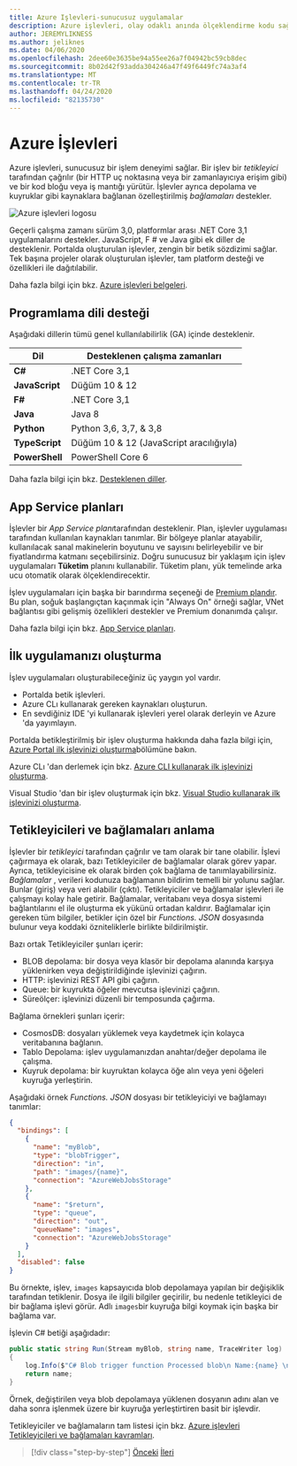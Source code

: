 ```yaml
---
title: Azure Işlevleri-sunucusuz uygulamalar
description: Azure işlevleri, olay odaklı anında ölçeklendirme kodu sağlamak için birden çok dilde (C#, JavaScript, Java) ve platformlarda sunucusuz yetenekler sağlar.
author: JEREMYLIKNESS
ms.author: jeliknes
ms.date: 04/06/2020
ms.openlocfilehash: 2dee60e3635be94a55ee26a7f04942bc59cb8dec
ms.sourcegitcommit: 8b02d42f93adda304246a47f49f6449fc74a3af4
ms.translationtype: MT
ms.contentlocale: tr-TR
ms.lasthandoff: 04/24/2020
ms.locfileid: "82135730"
---
```

# <a name="azure-functions"></a>Azure İşlevleri

Azure işlevleri, sunucusuz bir işlem deneyimi sağlar. Bir işlev bir *tetikleyici* tarafından çağrılır (bir HTTP uç noktasına veya bir zamanlayıcıya erişim gibi) ve bir kod bloğu veya iş mantığı yürütür. İşlevler ayrıca depolama ve kuyruklar gibi kaynaklara bağlanan özelleştirilmiş *bağlamaları* destekler.

![Azure işlevleri logosu](./media/azure-functions-logo.png)

Geçerli çalışma zamanı sürüm 3,0, platformlar arası .NET Core 3,1 uygulamalarını destekler. JavaScript, F # ve Java gibi ek diller de desteklenir. Portalda oluşturulan işlevler, zengin bir betik sözdizimi sağlar. Tek başına projeler olarak oluşturulan işlevler, tam platform desteği ve özellikleri ile dağıtılabilir.

Daha fazla bilgi için bkz. [Azure işlevleri belgeleri](https://docs.microsoft.com/azure/azure-functions).

## <a name="programming-language-support"></a>Programlama dili desteği

Aşağıdaki dillerin tümü genel kullanılabilirlik (GA) içinde desteklenir.

|Dil      |Desteklenen çalışma zamanları|
|--------------|------------------|
|**C#**        |.NET Core 3,1     |
|**JavaScript**|Düğüm 10 & 12      |
|**F#**        |.NET Core 3,1     |
|**Java**      |Java 8            |
|**Python**    |Python 3,6, 3,7, & 3,8|
|**TypeScript**|Düğüm 10 & 12 (JavaScript aracılığıyla)|
|**PowerShell**|PowerShell Core 6|

Daha fazla bilgi için bkz. [Desteklenen diller](https://docs.microsoft.com/azure/azure-functions/supported-languages).

## <a name="app-service-plans"></a>App Service planları

İşlevler bir *App Service planı*tarafından desteklenir. Plan, işlevler uygulaması tarafından kullanılan kaynakları tanımlar. Bir bölgeye planlar atayabilir, kullanılacak sanal makinelerin boyutunu ve sayısını belirleyebilir ve bir fiyatlandırma katmanı seçebilirsiniz. Doğru sunucusuz bir yaklaşım için işlev uygulamaları **Tüketim** planını kullanabilir. Tüketim planı, yük temelinde arka ucu otomatik olarak ölçeklendirecektir.

İşlev uygulamaları için başka bir barındırma seçeneği de [Premium plandır](https://docs.microsoft.com/azure/azure-functions/functions-premium-plan). Bu plan, soğuk başlangıçtan kaçınmak için "Always On" örneği sağlar, VNet bağlantısı gibi gelişmiş özellikleri destekler ve Premium donanımda çalışır.

Daha fazla bilgi için bkz. [App Service planları](https://docs.microsoft.com/azure/app-service/azure-web-sites-web-hosting-plans-in-depth-overview).

## <a name="create-your-first-function"></a>İlk uygulamanızı oluşturma

İşlev uygulamaları oluşturabileceğiniz üç yaygın yol vardır.

- Portalda betik işlevleri.
- Azure CLı kullanarak gereken kaynakları oluşturun.
- En sevdiğiniz IDE 'yi kullanarak işlevleri yerel olarak derleyin ve Azure 'da yayımlayın.

Portalda betikleştirilmiş bir işlev oluşturma hakkında daha fazla bilgi için, [Azure Portal ilk işlevinizi oluşturma](https://docs.microsoft.com/azure/azure-functions/functions-create-first-azure-function)bölümüne bakın.

Azure CLı 'dan derlemek için bkz. [Azure CLI kullanarak ilk işlevinizi oluşturma](https://docs.microsoft.com/azure/azure-functions/functions-create-first-azure-function-azure-cli).

Visual Studio 'dan bir işlev oluşturmak için bkz. [Visual Studio kullanarak ilk işlevinizi oluşturma](https://docs.microsoft.com/azure/azure-functions/functions-create-your-first-function-visual-studio).

## <a name="understand-triggers-and-bindings"></a>Tetikleyicileri ve bağlamaları anlama

İşlevler bir *tetikleyici* tarafından çağrılır ve tam olarak bir tane olabilir. İşlevi çağırmaya ek olarak, bazı Tetikleyiciler de bağlamalar olarak görev yapar. Ayrıca, tetikleyicisine ek olarak birden çok bağlama de tanımlayabilirsiniz. *Bağlamalar* , verileri kodunuza bağlamanın bildirim temelli bir yolunu sağlar. Bunlar (giriş) veya veri alabilir (çıktı). Tetikleyiciler ve bağlamalar işlevleri ile çalışmayı kolay hale getirir. Bağlamalar, veritabanı veya dosya sistemi bağlantılarını el ile oluşturma ek yükünü ortadan kaldırır. Bağlamalar için gereken tüm bilgiler, betikler için özel bir *Functions. JSON* dosyasında bulunur veya koddaki özniteliklerle birlikte bildirilmiştir.

Bazı ortak Tetikleyiciler şunları içerir:

- BLOB depolama: bir dosya veya klasör bir depolama alanında karşıya yüklenirken veya değiştirildiğinde işlevinizi çağırın.
- HTTP: işlevinizi REST API gibi çağırın.
- Queue: bir kuyrukta öğeler mevcutsa işlevinizi çağırın.
- Süreölçer: işlevinizi düzenli bir temposunda çağırma.

Bağlama örnekleri şunları içerir:

- CosmosDB: dosyaları yüklemek veya kaydetmek için kolayca veritabanına bağlanın.
- Tablo Depolama: işlev uygulamanızdan anahtar/değer depolama ile çalışma.
- Kuyruk depolama: bir kuyruktan kolayca öğe alın veya yeni öğeleri kuyruğa yerleştirin.

Aşağıdaki örnek *Functions. JSON* dosyası bir tetikleyiciyi ve bağlamayı tanımlar:

```json
{
  "bindings": [
    {
      "name": "myBlob",
      "type": "blobTrigger",
      "direction": "in",
      "path": "images/{name}",
      "connection": "AzureWebJobsStorage"
    },
    {
      "name": "$return",
      "type": "queue",
      "direction": "out",
      "queueName": "images",
      "connection": "AzureWebJobsStorage"
    }
  ],
  "disabled": false
}
```

Bu örnekte, işlev, `images` kapsayıcıda blob depolamaya yapılan bir değişiklik tarafından tetiklenir. Dosya ile ilgili bilgiler geçirilir, bu nedenle tetikleyici de bir bağlama işlevi görür. Adlı `images`bir kuyruğa bilgi koymak için başka bir bağlama var.

İşlevin C# betiği aşağıdadır:

```csharp
public static string Run(Stream myBlob, string name, TraceWriter log)
{
    log.Info($"C# Blob trigger function Processed blob\n Name:{name} \n Size: {myBlob.Length} Bytes");
    return name;
}
```

Örnek, değiştirilen veya blob depolamaya yüklenen dosyanın adını alan ve daha sonra işlenmek üzere bir kuyruğa yerleştirtiren basit bir işlevdir.

Tetikleyiciler ve bağlamaların tam listesi için bkz. [Azure işlevleri Tetikleyicileri ve bağlamaları kavramları](https://docs.microsoft.com/azure/azure-functions/functions-triggers-bindings).

>[!div class="step-by-step"]
>[Önceki](azure-serverless-platform.md)
>[İleri](application-insights.md)
